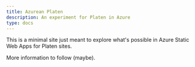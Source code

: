 ```yaml
---
title: Azurean Platen
description: An experiment for Platen in Azure
type: docs
---
```


This is a minimal site just meant to explore what's possible in Azure Static Web Apps for Platen sites.

More information to follow (maybe).
